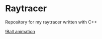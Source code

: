 # Raytracer
Repository for my raytracer written with C++

[!Ball animation](https://github.com/Elgirhath/Raytracer/blob/master/ball_anim1920.gif)
